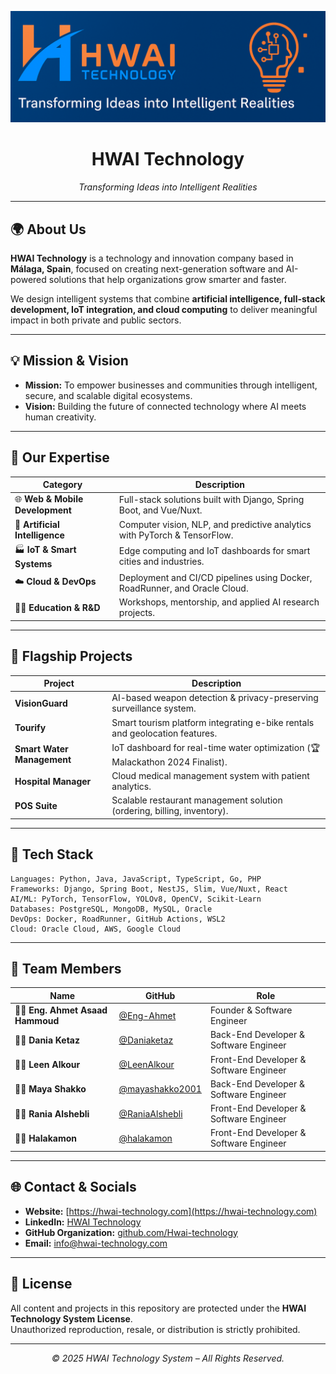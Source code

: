 <!-- =========================================================== -->
<!--                   HWAI Technology README                    -->
<!-- =========================================================== -->

<p align="center">
  <img src="./images/banner.png" alt="HWAI Technology Banner" width="700"/>
</p>

<h1 align="center">HWAI Technology</h1>

<p align="center">
  <em>Transforming Ideas into Intelligent Realities</em>
</p>

---

## 🌍 About Us

**HWAI Technology** is a technology and innovation company based in **Málaga, Spain**, focused on creating next-generation software and AI-powered solutions that help organizations grow smarter and faster.

We design intelligent systems that combine **artificial intelligence, full-stack development, IoT integration, and cloud computing** to deliver meaningful impact in both private and public sectors.

---

## 💡 Mission & Vision

- **Mission:** To empower businesses and communities through intelligent, secure, and scalable digital ecosystems.
- **Vision:** Building the future of connected technology where AI meets human creativity.

---

## 🧠 Our Expertise

| Category                        | Description                                                                |
| ------------------------------- | -------------------------------------------------------------------------- |
| 🌐 **Web & Mobile Development** | Full-stack solutions built with Django, Spring Boot, and Vue/Nuxt.         |
| 🤖 **Artificial Intelligence**  | Computer vision, NLP, and predictive analytics with PyTorch & TensorFlow.  |
| 🏭 **IoT & Smart Systems**      | Edge computing and IoT dashboards for smart cities and industries.         |
| ☁️ **Cloud & DevOps**           | Deployment and CI/CD pipelines using Docker, RoadRunner, and Oracle Cloud. |
| 🧑‍🏫 **Education & R&D**          | Workshops, mentorship, and applied AI research projects.                   |

---

## 🚀 Flagship Projects

| Project                    | Description                                                                    |
| -------------------------- | ------------------------------------------------------------------------------ |
| **VisionGuard**            | AI-based weapon detection & privacy-preserving surveillance system.            |
| **Tourify**                | Smart tourism platform integrating e-bike rentals and geolocation features.    |
| **Smart Water Management** | IoT dashboard for real-time water optimization (🏆 Malackathon 2024 Finalist). |
| **Hospital Manager**       | Cloud medical management system with patient analytics.                        |
| **POS Suite**              | Scalable restaurant management solution (ordering, billing, inventory).        |

---

## 🧩 Tech Stack

```text
Languages: Python, Java, JavaScript, TypeScript, Go, PHP
Frameworks: Django, Spring Boot, NestJS, Slim, Vue/Nuxt, React
AI/ML: PyTorch, TensorFlow, YOLOv8, OpenCV, Scikit-Learn
Databases: PostgreSQL, MongoDB, MySQL, Oracle
DevOps: Docker, RoadRunner, GitHub Actions, WSL2
Cloud: Oracle Cloud, AWS, Google Cloud
```

---

## 👥 Team Members

| Name                            | GitHub                                               | Role                                    |
| ------------------------------- | ---------------------------------------------------- | --------------------------------------- |
| 🧑‍💻 **Eng. Ahmet Asaad Hammoud** | [@Eng-Ahmet](https://github.com/Eng-Ahmet)           | Founder & Software Engineer             |
| 👩‍💻 **Dania Ketaz**              | [@Daniaketaz](https://github.com/Daniaketaz)         | Back-End Developer & Software Engineer  |
| 👩‍💻 **Leen Alkour**              | [@LeenAlkour](https://github.com/LeenAlkour)         | Front-End Developer & Software Engineer |
| 👩‍💻 **Maya Shakko**              | [@mayashakko2001](https://github.com/mayashakko2001) | Back-End Developer & Software Engineer  |
| 👩‍💻 **Rania Alshebli**           | [@RaniaAlshebli](https://github.com/RaniaAlshebli)   | Front-End Developer & Software Engineer |
| 👩‍💻 **Halakamon**                | [@halakamon](https://github.com/halakamon)           | Front-End Developer & Software Engineer |

---

## 🌐 Contact & Socials

- **Website:** [https://hwai-technology.com](https://hwai-technology.com)
- **LinkedIn:** [HWAI Technology](https://www.linkedin.com/company/hwai-technology)
- **GitHub Organization:** [github.com/Hwai-technology](https://github.com/Hwai-technology)
- **Email:** [info@hwai-technology.com](mailto:info@hwai-technology.com)

---

## 📜 License

All content and projects in this repository are protected under the **HWAI Technology System License**.  
Unauthorized reproduction, resale, or distribution is strictly prohibited.

---

<p align="center">
  <em>© 2025 HWAI Technology System – All Rights Reserved.</em>
</p>
